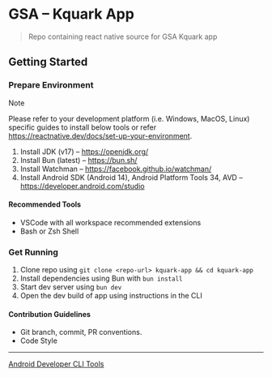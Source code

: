 # GSA – Kquark App

> Repo containing react native source for GSA Kquark app


## Getting Started

### Prepare Environment
> [!NOTE]
> Please refer to your development platform (i.e. Windows, MacOS, Linux) specific guides to install below tools or refer https://reactnative.dev/docs/set-up-your-environment.
1. Install JDK (v17) – https://openjdk.org/
2. Install Bun (latest) – https://bun.sh/
3. Install Watchman – https://facebook.github.io/watchman/
4. Install Android SDK (Android 14), Android Platform Tools 34, AVD – https://developer.android.com/studio

#### Recommended Tools
- VSCode with all workspace recommended extensions
- Bash or Zsh Shell

### Get Running
1. Clone repo using `git clone <repo-url> kquark-app && cd kquark-app`
2. Install dependencies using Bun with `bun install`
3. Start dev server using `bun dev`
4. Open the dev build of app using instructions in the CLI

#### Contribution Guidelines
- Git branch, commit, PR conventions.
- Code Style

---
[Android Developer CLI Tools](https://developer.android.com/tools)